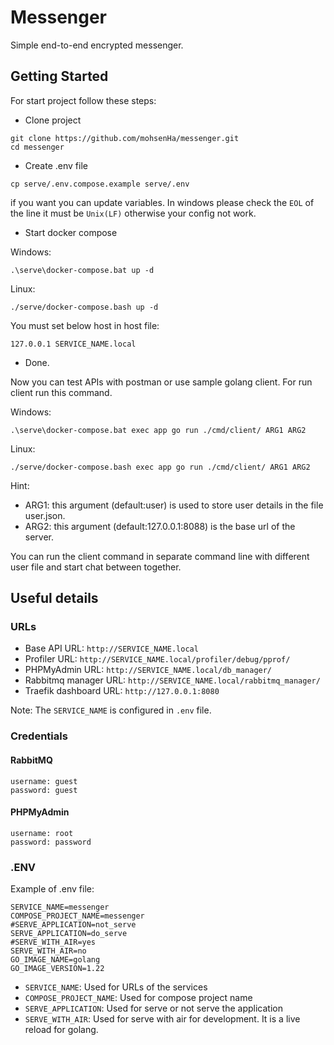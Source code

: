 # Messenger

Simple end-to-end encrypted messenger.

## Getting Started
For start project follow these steps:

- Clone project
```shell
git clone https://github.com/mohsenHa/messenger.git
cd messenger
```
- Create .env file
```shell
cp serve/.env.compose.example serve/.env
```
if you want you can update variables.
In windows please check the `EOL` of the line it must be `Unix(LF)` otherwise your config not work.

- Start docker compose

Windows:
```shell
.\serve\docker-compose.bat up -d
```


Linux:
```shell
./serve/docker-compose.bash up -d
```

You must set below host in host file:

```
127.0.0.1 SERVICE_NAME.local
```

- Done.

Now you can test APIs with postman or use sample golang client. 
For run client run this command.

Windows:
```shell
.\serve\docker-compose.bat exec app go run ./cmd/client/ ARG1 ARG2
```

Linux:
```shell
./serve/docker-compose.bash exec app go run ./cmd/client/ ARG1 ARG2
```
Hint: 
- ARG1: this argument (default:user) is used to store user details in the file user.json.
- ARG2: this argument (default:127.0.0.1:8088) is the base url of the server.

You can run the client command in separate command line with different user file and start chat between together. 

## Useful details

### URLs
- Base API URL: `http://SERVICE_NAME.local`
- Profiler URL: `http://SERVICE_NAME.local/profiler/debug/pprof/`
- PHPMyAdmin URL: `http://SERVICE_NAME.local/db_manager/`
- Rabbitmq manager URL: `http://SERVICE_NAME.local/rabbitmq_manager/`
- Traefik dashboard URL: `http://127.0.0.1:8080`

Note: The `SERVICE_NAME` is configured in `.env` file.

### Credentials

#### RabbitMQ
```
username: guest
password: guest
```

#### PHPMyAdmin
```
username: root
password: password
```

### .ENV 

Example of .env file:

```
SERVICE_NAME=messenger
COMPOSE_PROJECT_NAME=messenger
#SERVE_APPLICATION=not_serve
SERVE_APPLICATION=do_serve
#SERVE_WITH_AIR=yes
SERVE_WITH_AIR=no
GO_IMAGE_NAME=golang
GO_IMAGE_VERSION=1.22
```   
- `SERVICE_NAME`: Used for URLs of the services
- `COMPOSE_PROJECT_NAME`: Used for compose project name
- `SERVE_APPLICATION`: Used for serve or not serve the application
- `SERVE_WITH_AIR`: Used for serve with air for development. It is a live reload for golang.
